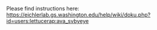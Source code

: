 Please find instructions here:
https://eichlerlab.gs.washington.edu/help/wiki/doku.php?id=users:lettucerap:ava_svbyeye